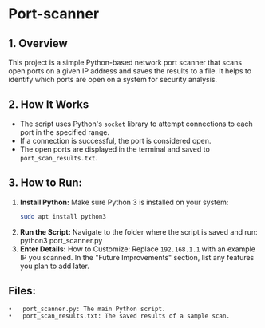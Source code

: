 # Port-scanner
## 1. Overview
This project is a simple Python-based network port scanner that scans open ports on a given IP address and saves the results to a file. It helps to identify which ports are open on a system for security analysis.

## 2. How It Works
- The script uses Python's `socket` library to attempt connections to each port in the specified range.
- If a connection is successful, the port is considered open.
- The open ports are displayed in the terminal and saved to `port_scan_results.txt`.

## 3. How to Run:
1. **Install Python:** Make sure Python 3 is installed on your system:
   ```bash
   sudo apt install python3
2. **Run the Script:** Navigate to the folder where the script is saved and run:
   python3 port_scanner.py
3. **Enter Details:** How to Customize:
   Replace `192.168.1.1` with an example IP you scanned.
   In the "Future Improvements" section, list any features you plan to add later.

## Files:
	•	port_scanner.py: The main Python script.
	•	port_scan_results.txt: The saved results of a sample scan.
